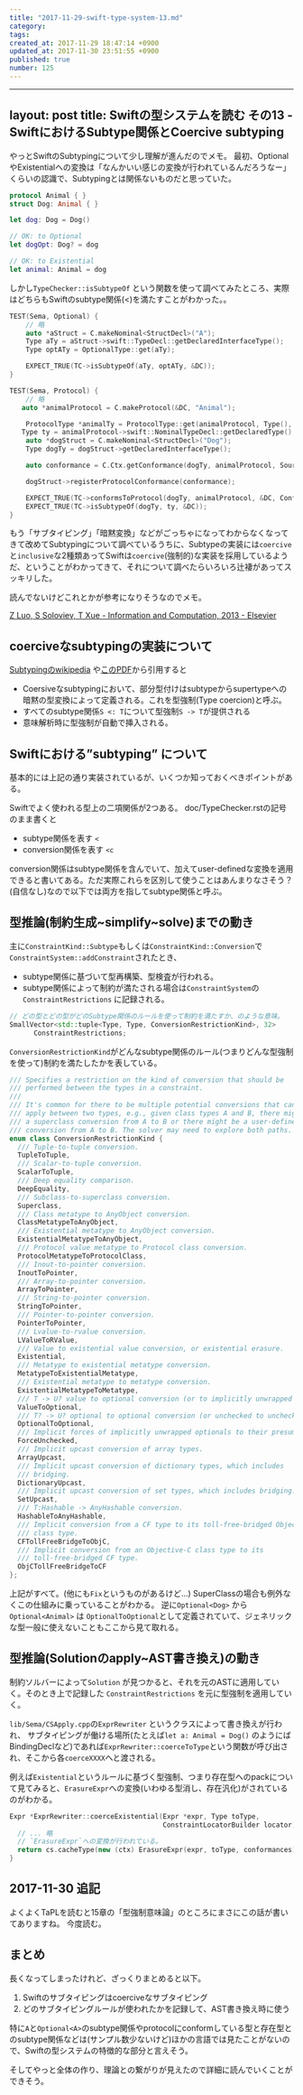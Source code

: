 ```yaml
---
title: "2017-11-29-swift-type-system-13.md"
category: 
tags: 
created_at: 2017-11-29 18:47:14 +0900
updated_at: 2017-11-30 23:51:55 +0900
published: true
number: 125
---
```



---
layout: post
title:  Swiftの型システムを読む その13 - SwiftにおけるSubtype関係とCoercive subtyping
---

やっとSwiftのSubtypingについて少し理解が進んだのでメモ。
最初、OptionalやExistentialへの変換は「なんかいい感じの変換が行われているんだろうなー」くらいの認識で、Subtypingとは関係ないものだと思っていた。

```swift
protocol Animal { }
struct Dog: Animal { }

let dog: Dog = Dog()

// OK: to Optional
let dogOpt: Dog? = dog

// OK: to Existential
let animal: Animal = dog
```

しかし`TypeChecker::isSubtypeOf` という関数を使って調べてみたところ、実際はどちらもSwiftのsubtype関係(<)を満たすことがわかった。。

```cpp
TEST(Sema, Optional) {
    // 略
    auto *aStruct = C.makeNominal<StructDecl>("A");
    Type aTy = aStruct->swift::TypeDecl::getDeclaredInterfaceType();
    Type optATy = OptionalType::get(aTy);

    EXPECT_TRUE(TC->isSubtypeOf(aTy, optATy, &DC));
}

TEST(Sema, Protocol) {
    // 略
   auto *animalProtocol = C.makeProtocol(&DC, "Animal");

    ProtocolType *animalTy = ProtocolType::get(animalProtocol, Type(), C.Ctx);
   Type ty = animalProtocol->swift::NominalTypeDecl::getDeclaredType();
    auto *dogStruct = C.makeNominal<StructDecl>("Dog");
    Type dogTy = dogStruct->getDeclaredInterfaceType();

    auto conformance = C.Ctx.getConformance(dogTy, animalProtocol, SourceLoc(), dogStruct, ProtocolConformanceState::Complete);

    dogStruct->registerProtocolConformance(conformance);

    EXPECT_TRUE(TC->conformsToProtocol(dogTy, animalProtocol, &DC, ConformanceCheckFlags::InExpression));
    EXPECT_TRUE(TC->isSubtypeOf(dogTy, ty, &DC));
}
```

もう「サブタイピング」「暗黙変換」などがごっちゃになってわからなくなってきて改めてSubtypingについて調べているうちに、Subtypeの実装には`coercive`と`inclusive`な2種類あってSwiftは`coercive`(強制的)な実装を採用しているようだ、ということがわかってきて、それについて調べたらいろいろ辻褄があってスッキリした。

読んでないけどこれとかが参考になりそうなのでメモ。

[Z Luo, S Soloviev, T Xue - Information and Computation, 2013 - Elsevier](http://www.sciencedirect.com/science/article/pii/S0890540112001757)

## coerciveなsubtypingの実装について

[Subtypingのwikipedia](https://en.m.wikipedia.org/wiki/Subtyping) や[このPDF](http://cgi.cse.unsw.edu.au/~cs3161/07s2/lectures/Week11/Subtyping_paper.pdf)から引用すると

+ Coersiveなsubtypingにおいて、部分型付けはsubtypeからsupertypeへの暗黙の型変換によって定義される。これを型強制(Type coercion)と呼ぶ。
+ すべてのsubtype関係`S <: T`について型強制`S -> T`が提供される
+ 意味解析時に型強制が自動で挿入される。

## Swiftにおける”subtyping” について

基本的には上記の通り実装されているが、いくつか知っておくべきポイントがある。

Swiftでよく使われる型上の二項関係が2つある。
doc/TypeChecker.rstの記号のまま書くと

+ subtype関係を表す `<` 
+ conversion関係を表す `<c` 

conversion関係はsubtype関係を含んでいて、加えてuser-definedな変換を適用できると書いてある。ただ実際これらを区別して使うことはあんまりなさそう？(自信なし)なので以下では両方を指してsubtype関係と呼ぶ。


## 型推論(制約生成~simplify~solve)までの動き

主に`ConstraintKind::Subtype`もしくは`ConstraintKind::Conversion`で`ConstraintSystem::addConstraint`されたとき、

+ subtype関係に基づいて型再構築、型検査が行われる。
+ subtype関係によって制約が満たされる場合は`ConstraintSystem`の`ConstraintRestrictions` に記録される。

```cpp
// どの型とどの型がどのSubtype関係のルールを使って制約を満たすか、のような意味。
SmallVector<std::tuple<Type, Type, ConversionRestrictionKind>, 32>
      ConstraintRestrictions;
```

`ConversionRestrictionKind`がどんなsubtype関係のルール(つまりどんな型強制を使って)制約を満たしたかを表している。

```cpp
/// Specifies a restriction on the kind of conversion that should be
/// performed between the types in a constraint.
///
/// It's common for there to be multiple potential conversions that can
/// apply between two types, e.g., given class types A and B, there might be
/// a superclass conversion from A to B or there might be a user-defined
/// conversion from A to B. The solver may need to explore both paths.
enum class ConversionRestrictionKind {
  /// Tuple-to-tuple conversion.
  TupleToTuple,
  /// Scalar-to-tuple conversion.
  ScalarToTuple,
  /// Deep equality comparison.
  DeepEquality,
  /// Subclass-to-superclass conversion.
  Superclass,
  /// Class metatype to AnyObject conversion.
  ClassMetatypeToAnyObject,
  /// Existential metatype to AnyObject conversion.
  ExistentialMetatypeToAnyObject,
  /// Protocol value metatype to Protocol class conversion.
  ProtocolMetatypeToProtocolClass,
  /// Inout-to-pointer conversion.
  InoutToPointer,
  /// Array-to-pointer conversion.
  ArrayToPointer,
  /// String-to-pointer conversion.
  StringToPointer,
  /// Pointer-to-pointer conversion.
  PointerToPointer,
  /// Lvalue-to-rvalue conversion.
  LValueToRValue,
  /// Value to existential value conversion, or existential erasure.
  Existential,
  /// Metatype to existential metatype conversion.
  MetatypeToExistentialMetatype,
  /// Existential metatype to metatype conversion.
  ExistentialMetatypeToMetatype,
  /// T -> U? value to optional conversion (or to implicitly unwrapped optional).
  ValueToOptional,
  /// T? -> U? optional to optional conversion (or unchecked to unchecked).
  OptionalToOptional,
  /// Implicit forces of implicitly unwrapped optionals to their presumed values
  ForceUnchecked,
  /// Implicit upcast conversion of array types.
  ArrayUpcast,
  /// Implicit upcast conversion of dictionary types, which includes
  /// bridging.
  DictionaryUpcast,
  /// Implicit upcast conversion of set types, which includes bridging.
  SetUpcast,
  /// T:Hashable -> AnyHashable conversion.
  HashableToAnyHashable,
  /// Implicit conversion from a CF type to its toll-free-bridged Objective-C
  /// class type.
  CFTollFreeBridgeToObjC,
  /// Implicit conversion from an Objective-C class type to its
  /// toll-free-bridged CF type.
  ObjCTollFreeBridgeToCF
};
```

上記がすべて。(他にも`Fix`というものがあるけど...)
SuperClassの場合も例外なくこの仕組みに乗っていることがわかる。
逆に`Optional<Dog>` から`Optional<Animal>` は `OptionalToOptional`として定義されていて、ジェネリックな型一般に使えないこともここから見て取れる。

## 型推論(Solutionのapply~AST書き換え)の動き

制約ソルバーによって`Solution` が見つかると、それを元のASTに適用していく。そのとき上で記録した `ConstraintRestrictions` を元に型強制を適用していく。

`lib/Sema/CSApply.cpp`の`ExprRewriter` というクラスによって書き換えが行われ、
サブタイピングが働ける場所(たとえば`let a: Animal = Dog()` のようにばBindingDeclなど)であれば`ExprRewriter::coerceToType`という関数が呼び出され、そこから各`coerceXXXX`へと渡される。

例えば`Existential`というルールに基づく型強制、つまり存在型へのpackについて見てみると、`ErasureExpr`への変換(いわゆる型消し、存在汎化)がされているのがわかる。

```cpp
Expr *ExprRewriter::coerceExistential(Expr *expr, Type toType,
                                      ConstraintLocatorBuilder locator) {
  // ... 略
  // `ErasureExpr`への変換が行われている。
  return cs.cacheType(new (ctx) ErasureExpr(expr, toType, conformances));
}

```

## 2017-11-30 追記

よくよくTaPLを読むと15章の「型強制意味論」のところにまさにこの話が書いてありますね。
今度読む。

## まとめ

長くなってしまったけれど、ざっくりまとめると以下。

1. Swiftのサブタイピングはcoerciveなサブタイピング
2. どのサブタイピングルールが使われたかを記録して、AST書き換え時に使う


特に`A`と`Optional<A>`のsubtype関係やprotocolにconformしている型と存在型とのsubtype関係などは(サンプル数少ないけど)ほかの言語では見たことがないので、Swiftの型システムの特徴的な部分と言えそう。

そしてやっと全体の作り、理論との繋がりが見えたので詳細に読んでいくことができそう。

